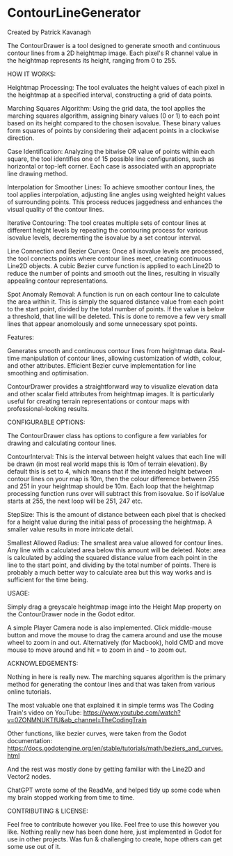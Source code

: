 # ContourLineGenerator
Created by Patrick Kavanagh

The ContourDrawer is a tool designed to generate smooth and continuous contour lines from a 2D heightmap image. Each pixel's R channel value in the heightmap represents its height, ranging from 0 to 255.

HOW IT WORKS:

Heightmap Processing:
The tool evaluates the height values of each pixel in the heightmap at a specified interval, constructing a grid of data points.

Marching Squares Algorithm:
Using the grid data, the tool applies the marching squares algorithm, assigning binary values (0 or 1) to each point based on its height compared to the chosen isovalue. These binary values form squares of points by considering their adjacent points in a clockwise direction.

Case Identification:
Analyzing the bitwise OR value of points within each square, the tool identifies one of 15 possible line configurations, such as horizontal or top-left corner. Each case is associated with an appropriate line drawing method.

Interpolation for Smoother Lines:
To achieve smoother contour lines, the tool applies interpolation, adjusting line angles using weighted height values of surrounding points. This process reduces jaggedness and enhances the visual quality of the contour lines.

Iterative Contouring:
The tool creates multiple sets of contour lines at different height levels by repeating the contouring process for various isovalue levels, decrementing the isovalue by a set contour interval.

Line Connection and Bezier Curves:
Once all isovalue levels are processed, the tool connects points where contour lines meet, creating continuous Line2D objects. A cubic Bezier curve function is applied to each Line2D to reduce the number of points and smooth out the lines, resulting in visually appealing contour representations.

Spot Anomaly Removal:
A function is run on each contour line to calculate the area within it. This is simply the squared distance value from each point to the start point, divided by the total number of points. If the value is below a threshold, that line will be deleted. This is done to remove a few very small lines that appear anomolously and some unnecessary spot points.

Features:

Generates smooth and continuous contour lines from heightmap data.
Real-time manipulation of contour lines, allowing customization of width, colour, and other attributes.
Efficient Bezier curve implementation for line smoothing and optimisation.

ContourDrawer provides a straightforward way to visualize elevation data and other scalar field attributes from heightmap images. It is particularly useful for creating terrain representations or contour maps with professional-looking results.

CONFIGURABLE OPTIONS:

The ContourDrawer class has options to configure a few variables for drawing and calculating contour lines.

ContourInterval:
This is the interval between height values that each line will be drawn (in most real world maps this is 10m of terrain elevation). By default this is set to 4, which means that if the intended height between contour lines on your map is 10m, then the colour difference between 255 and 251 in your heightmap should be 10m.
Each loop that the heightmap processing function runs over will subtract this from isovalue. So if isoValue starts at 255, the next loop will be 251, 247 etc. 

StepSize:
This is the amount of distance between each pixel that is checked for a height value during the initial pass of processing the heightmap. A smaller value results in more intricate detail.

Smallest Allowed Radius:
The smallest area value allowed for contour lines. Any line with a calculated area below this amount will be deleted. Note: area is calculated by adding the squared distance value from each point in the line to the start point, and dividing by the total number of points. There is probably a much better way to calculate area but this way works and is sufficient for the time being.

USAGE:

Simply drag a greyscale heightmap image into the Height Map property on the ContourDrawer node in the Godot editor. 

A simple Player Camera node is also implemented. Click middle-mouse button and move the mouse to drag the camera around and use the mouse wheel to zoom in and out. Alternatively (for Macbook), hold CMD and move mouse to move around and hit = to zoom in and - to zoom out.

ACKNOWLEDGEMENTS:

Nothing in here is really new. The marching squares algorithm is the primary method for generating the contour lines and that was taken from various online tutorials. 

The most valuable one that explained it in simple terms was The Coding Train's video on YouTube:
https://www.youtube.com/watch?v=0ZONMNUKTfU&ab_channel=TheCodingTrain

Other functions, like bezier curves, were taken from the Godot documentation:
https://docs.godotengine.org/en/stable/tutorials/math/beziers_and_curves.html

And the rest was mostly done by getting familiar with the Line2D and Vector2 nodes.

ChatGPT wrote some of the ReadMe, and helped tidy up some code when my brain stopped working from time to time.

CONTRIBUTING & LICENSE:

Feel free to contribute however you like. Feel free to use this however you like. Nothing really new has been done here, just implemented in Godot for use in other projects. Was fun & challenging to create, hope others can get some use out of it.
